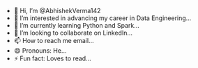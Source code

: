 - 👋 Hi, I’m @AbhishekVerma142
- 👀 I’m interested in advancing my career in Data Engineering...
- 🌱 I’m currently learning Python and Spark...
- 💞️ I’m looking to collaborate on LinkedIn...
- 📫 How to reach me email...
- 😄 Pronouns: He...
- ⚡ Fun fact: Loves to read...

<!---
AbhishekVerma142/AbhishekVerma142 is a ✨ special ✨ repository because its `README.md` (this file) appears on your GitHub profile.
You can click the Preview link to take a look at your changes.
--->
